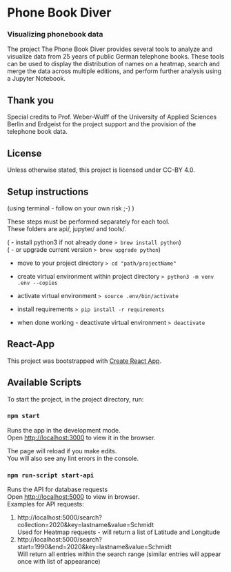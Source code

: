 # Phone Book Diver  
### Visualizing phonebook data
 
The project The Phone Book Diver provides several tools to analyze and visualize data from 25 years of public German telephone books. These tools can be used to display the distribution of names on a heatmap, search and merge the data across multiple editions, and perform further analysis using a Jupyter Notebook.

## Thank you
Special credits to Prof. Weber-Wulff of the University of Applied Sciences Berlin and Erdgeist for the project support and the provision of the telephone book data.

## License
Unless otherwise stated, this project is licensed under CC-BY 4.0.

## Setup instructions 
(using terminal - follow on your own risk ;-) )  

These steps must be performed separately for each tool.  
These folders are api/, jupyter/ and tools/.  
  
( - install python3 if not already done `> brew install python`)  
( - or upgrade current version `> brew upgrade python`)  
- move to your project directory `> cd "path/projectName"`  
- create virtual environment within project directory `> python3 -m venv .env --copies`  
- activate virtual environment `> source .env/bin/activate`  
- install requirements `> pip install -r requirements`  

- when done working - deactivate virtual environment `> deactivate`  



## React-App

This project was bootstrapped with [Create React App](https://github.com/facebook/create-react-app).

## Available Scripts

To start the project, in the project directory, run:

### `npm start`

Runs the app in the development mode.<br />
Open [http://localhost:3000](http://localhost:3000) to view it in the browser.

The page will reload if you make edits.<br />
You will also see any lint errors in the console.

### `npm run-script start-api`  
  
Runs the API for database requests  
Open [http://localhost:5000](http://localhost:5000) to view in browser.  
Examples for API requests:  
1. http://localhost:5000/search?collection=2020&key=lastname&value=Schmidt  
Used for Heatmap requests - will return a list of Latitude and Longitude  
2. http://localhost:5000/search?start=1990&end=2020&key=lastname&value=Schmidt  
Will return all entries within the search range (similar entries will appear once with list of appearance)  

